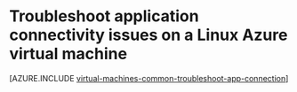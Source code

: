 <properties
	pageTitle="Troubleshoot Linux VM application access | Azure"
	description="Use these detailed troubleshooting steps to isolate issues in connecting to applications running on Linux virtual machines in Azure."
	services="virtual-machines-linux"
	documentationCenter=""
	authors="iainfoulds"
	manager="timlt"
	editor=""
	tags="top-support-issue,azure-service-management,azure-resource-manager"
	keywords="cannot start application, program won't open, listen port blocked, unable to start program, listen port blocked"/>

<tags
	ms.service="virtual-machines-linux"
	ms.workload="infrastructure-services"
	ms.tgt_pltfrm="vm-linux"
	ms.devlang="na"
	ms.topic="support-article"
	ms.date="09/27/2016"
	wacn.date=""
	ms.author="iainfou"/>

# Troubleshoot application connectivity issues on a Linux Azure virtual machine

[AZURE.INCLUDE [virtual-machines-common-troubleshoot-app-connection](../../includes/virtual-machines-common-troubleshoot-app-connection.md)]
